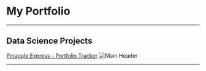 # My Portfolio

---

## Data Science Projects 

[Pinapple Express - Portfolio Tracker](/sample_page)
![Main Header](https://github.com/Jodburton/jodburton.github.io/assets/141245415/e84b128c-36da-45e8-bda1-91ff92337cb3)

---
